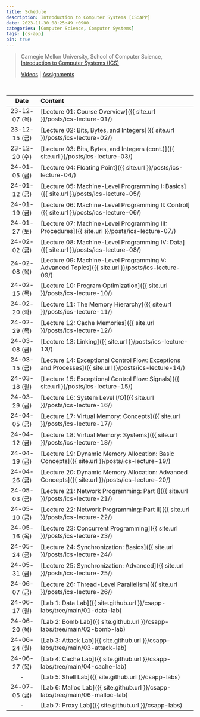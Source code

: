 ```yaml
---
title: Schedule
description: Introduction to Computer Systems [CS:APP]
date: 2023-11-30 08:25:49 +0900
categories: [Computer Science, Computer Systems]
tags: [cs-app]
pin: true
---
```


> Carnegie Mellon University, School of Computer Science,  
> [Introduction to Computer Systems (ICS)](https://www.cs.cmu.edu/afs/cs/academic/class/15213-s18/www/)
>
> [Videos](https://scs.hosted.panopto.com/Panopto/Pages/Sessions/List.aspx#folderID=%22b96d90ae-9871-4fae-91e2-b1627b43e25e%22) \| [Assignments](https://csapp.cs.cmu.edu/3e/labs.html)

<br>

|     Date      | Content                                                                                                |
| :-----------: | :----------------------------------------------------------------------------------------------------- |
| 23-12-07 (목) | [Lecture 01: Course Overview]({{ site.url }}/posts/ics-lecture-01/)                                    |
| 23-12-15 (금) | [Lecture 02: Bits, Bytes, and Integers]({{ site.url }}/posts/ics-lecture-02/)                          |
| 23-12-20 (수) | [Lecture 03: Bits, Bytes, and Integers (cont.)]({{ site.url }}/posts/ics-lecture-03/)                  |
| 24-01-05 (금) | [Lecture 04: Floating Point]({{ site.url }}/posts/ics-lecture-04/)                                     |
| 24-01-12 (금) | [Lecture 05: Machine-Level Programming I: Basics]({{ site.url }}/posts/ics-lecture-05/)                |
| 24-01-19 (금) | [Lecture 06: Machine-Level Programming II: Control]({{ site.url }}/posts/ics-lecture-06/)              |
| 24-01-27 (토) | [Lecture 07: Machine-Level Programming III: Procedures]({{ site.url }}/posts/ics-lecture-07/)          |
| 24-02-02 (금) | [Lecture 08: Machine-Level Programming IV: Data]({{ site.url }}/posts/ics-lecture-08/)                 |
| 24-02-08 (목) | [Lecture 09: Machine-Level Programming V: Advanced Topics]({{ site.url }}/posts/ics-lecture-09/)       |
| 24-02-15 (목) | [Lecture 10: Program Optimization]({{ site.url }}/posts/ics-lecture-10/)                               |
| 24-02-20 (화) | [Lecture 11: The Memory Hierarchy]({{ site.url }}/posts/ics-lecture-11/)                               |
| 24-02-29 (목) | [Lecture 12: Cache Memories]({{ site.url }}/posts/ics-lecture-12/)                                     |
| 24-03-08 (금) | [Lecture 13: Linking]({{ site.url }}/posts/ics-lecture-13/)                                            |
| 24-03-15 (금) | [Lecture 14: Exceptional Control Flow: Exceptions and Processes]({{ site.url }}/posts/ics-lecture-14/) |
| 24-03-18 (월) | [Lecture 15: Exceptional Control Flow: Signals]({{ site.url }}/posts/ics-lecture-15/)                  |
| 24-03-29 (금) | [Lecture 16: System Level I/O]({{ site.url }}/posts/ics-lecture-16/)                                   |
| 24-04-05 (금) | [Lecture 17: Virtual Memory: Concepts]({{ site.url }}/posts/ics-lecture-17/)                           |
| 24-04-12 (금) | [Lecture 18: Virtual Memory: Systems]({{ site.url }}/posts/ics-lecture-18/)                            |
| 24-04-19 (금) | [Lecture 19: Dynamic Memory Allocation: Basic Concepts]({{ site.url }}/posts/ics-lecture-19/)          |
| 24-04-26 (금) | [Lecture 20: Dynamic Memory Allocation: Advanced Concepts]({{ site.url }}/posts/ics-lecture-20/)       |
| 24-05-03 (금) | [Lecture 21: Network Programming: Part I]({{ site.url }}/posts/ics-lecture-21/)                        |
| 24-05-10 (금) | [Lecture 22: Network Programming: Part II]({{ site.url }}/posts/ics-lecture-22/)                       |
| 24-05-16 (목) | [Lecture 23: Concurrent Programming]({{ site.url }}/posts/ics-lecture-23/)                             |
| 24-05-24 (금) | [Lecture 24: Synchronization: Basics]({{ site.url }}/posts/ics-lecture-24/)                            |
| 24-05-31 (금) | [Lecture 25: Synchronization: Advanced]({{ site.url }}/posts/ics-lecture-25/)                          |
| 24-06-07 (금) | [Lecture 26: Thread-Level Parallelism]({{ site.url }}/posts/ics-lecture-26/)                           |
| 24-06-17 (월) | [Lab 1: Data Lab]({{ site.github.url }}/csapp-labs/tree/main/01-data-lab)                              |
| 24-06-20 (목) | [Lab 2: Bomb Lab]({{ site.github.url }}/csapp-labs/tree/main/02-bomb-lab)                              |
| 24-06-24 (월) | [Lab 3: Attack Lab]({{ site.github.url }}/csapp-labs/tree/main/03-attack-lab)                          |
| 24-06-27 (목) | [Lab 4: Cache Lab]({{ site.github.url }}/csapp-labs/tree/main/04-cache-lab)                            |
|       -       | [Lab 5: Shell Lab]({{ site.github.url }}/csapp-labs)                                                   |
| 24-07-05 (금) | [Lab 6: Malloc Lab]({{ site.github.url }}/csapp-labs/tree/main/06-malloc-lab)                          |
|       -       | [Lab 7: Proxy Lab]({{ site.github.url }}/csapp-labs)                                                   |
